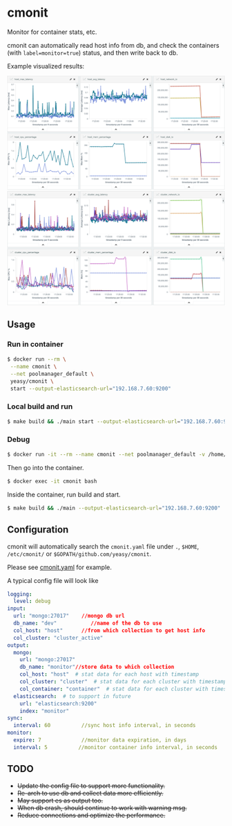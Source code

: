 cmonit
===

Monitor for container stats, etc.

cmonit can automatically read host info from db, and check the containers (with `label=monitor=true`) status, and then write back to db.

Example visualized results:

![](_img/host.png)
![](_img/cluster.png)

## Usage

### Run in container
```sh
$ docker run --rm \
 --name cmonit \
 --net poolmanager_default \
 yeasy/cmonit \
 start --output-elasticsearch-url="192.168.7.60:9200"
```

### Local build and run
```sh
$ make build && ./main start --output-elasticsearch-url="192.168.7.60:9200"
```

### Debug
```sh
$ docker run -it --rm --name cmonit --net poolmanager_default -v /home/baohua/cmonit:/cmonit --entrypoint=ping yeasy/cmonit localhost
```

Then go into the container.

```sh
$ docker exec -it cmonit bash
```

Inside the container, run build and start.

```sh
$ make build && ./main --output-elasticsearch-url="192.168.7.60:9200"
```

## Configuration
cmonit will automatically search the `cmonit.yaml` file under `.`, `$HOME`, `/etc/cmonit/` or `$GOPATH/github.com/yeasy/cmonit`.

Please see [cmonit.yaml](cmonit.yaml) for example.

A typical config file will look like
```yaml
logging:
  level: debug
input:
  url: "mongo:27017"    //mongo db url
  db_name: "dev"           //name of the db to use
  col_host: "host"      //from which collection to get host info
  col_cluster: "cluster_active"
output:
  mongo:
    url: "mongo:27017"
    db_name: "monitor"//store data to which collection
    col_host: "host"  # stat data for each host with timestamp
    col_cluster: "cluster"  # stat data for each cluster with timestamp
    col_container: "container"  # stat data for each cluster with timestamp
  elasticsearch:  # to support in future
    url: "elasticsearch:9200"
    index: "monitor"
sync:
  interval: 60          //sync host info interval, in seconds
monitor:
  expire: 7             //monitor data expiration, in days
  interval: 5          //monitor container info interval, in seconds
```


## TODO
* ~~Update the config file to support more functionality.~~
* ~~Re-arch to use db and collect data more efficiently.~~
* ~~May support es as output too.~~
* ~~When db crash, should continue to work with warning msg.~~
* ~~Reduce connections and optimize the performance.~~
